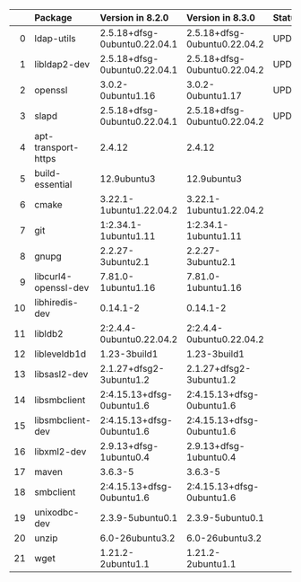 <!-- markdown-link-check-disable -->

|    | Package              | Version in 8.2.0             | Version in 8.3.0             | Status   |
|---:|:---------------------|:-----------------------------|:-----------------------------|:---------|
|  0 | ldap-utils           | 2.5.18+dfsg-0ubuntu0.22.04.1 | 2.5.18+dfsg-0ubuntu0.22.04.2 | UPDATED  |
|  1 | libldap2-dev         | 2.5.18+dfsg-0ubuntu0.22.04.1 | 2.5.18+dfsg-0ubuntu0.22.04.2 | UPDATED  |
|  2 | openssl              | 3.0.2-0ubuntu1.16            | 3.0.2-0ubuntu1.17            | UPDATED  |
|  3 | slapd                | 2.5.18+dfsg-0ubuntu0.22.04.1 | 2.5.18+dfsg-0ubuntu0.22.04.2 | UPDATED  |
|  4 | apt-transport-https  | 2.4.12                       | 2.4.12                       |          |
|  5 | build-essential      | 12.9ubuntu3                  | 12.9ubuntu3                  |          |
|  6 | cmake                | 3.22.1-1ubuntu1.22.04.2      | 3.22.1-1ubuntu1.22.04.2      |          |
|  7 | git                  | 1:2.34.1-1ubuntu1.11         | 1:2.34.1-1ubuntu1.11         |          |
|  8 | gnupg                | 2.2.27-3ubuntu2.1            | 2.2.27-3ubuntu2.1            |          |
|  9 | libcurl4-openssl-dev | 7.81.0-1ubuntu1.16           | 7.81.0-1ubuntu1.16           |          |
| 10 | libhiredis-dev       | 0.14.1-2                     | 0.14.1-2                     |          |
| 11 | libldb2              | 2:2.4.4-0ubuntu0.22.04.2     | 2:2.4.4-0ubuntu0.22.04.2     |          |
| 12 | libleveldb1d         | 1.23-3build1                 | 1.23-3build1                 |          |
| 13 | libsasl2-dev         | 2.1.27+dfsg2-3ubuntu1.2      | 2.1.27+dfsg2-3ubuntu1.2      |          |
| 14 | libsmbclient         | 2:4.15.13+dfsg-0ubuntu1.6    | 2:4.15.13+dfsg-0ubuntu1.6    |          |
| 15 | libsmbclient-dev     | 2:4.15.13+dfsg-0ubuntu1.6    | 2:4.15.13+dfsg-0ubuntu1.6    |          |
| 16 | libxml2-dev          | 2.9.13+dfsg-1ubuntu0.4       | 2.9.13+dfsg-1ubuntu0.4       |          |
| 17 | maven                | 3.6.3-5                      | 3.6.3-5                      |          |
| 18 | smbclient            | 2:4.15.13+dfsg-0ubuntu1.6    | 2:4.15.13+dfsg-0ubuntu1.6    |          |
| 19 | unixodbc-dev         | 2.3.9-5ubuntu0.1             | 2.3.9-5ubuntu0.1             |          |
| 20 | unzip                | 6.0-26ubuntu3.2              | 6.0-26ubuntu3.2              |          |
| 21 | wget                 | 1.21.2-2ubuntu1.1            | 1.21.2-2ubuntu1.1            |          |